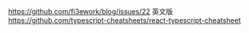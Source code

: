 https://github.com/fi3ework/blog/issues/22
英文版
https://github.com/typescript-cheatsheets/react-typescript-cheatsheet